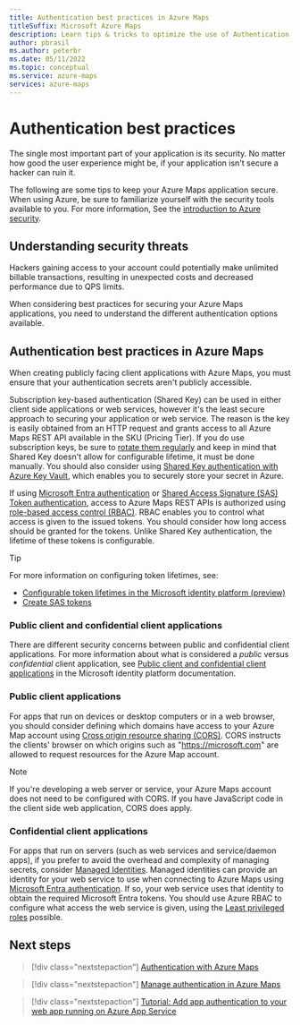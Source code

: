 ```yaml
---
title: Authentication best practices in Azure Maps
titleSuffix: Microsoft Azure Maps
description: Learn tips & tricks to optimize the use of Authentication in your Azure Maps applications. 
author: pbrasil
ms.author: peterbr 
ms.date: 05/11/2022
ms.topic: conceptual
ms.service: azure-maps
services: azure-maps
---
```


# Authentication best practices

The single most important part of your application is its security. No matter how good the user experience might be, if your application isn't secure a hacker can ruin it.

The following are some tips to keep your Azure Maps application secure. When using Azure, be sure to familiarize yourself with the security tools available to you. For more information, See the [introduction to Azure security].

## Understanding security threats

Hackers gaining access to your account could potentially make unlimited billable transactions, resulting in unexpected costs and decreased performance due to QPS limits.

When considering best practices for securing your Azure Maps applications, you need to understand the different authentication options available.

## Authentication best practices in Azure Maps

When creating publicly facing client applications with Azure Maps, you must ensure that your authentication secrets aren't publicly accessible.

Subscription key-based authentication (Shared Key) can be used in either client side applications or web services, however it's the least secure approach to securing your application or web service. The reason is the key is easily obtained from an HTTP request and grants access to all Azure Maps REST API available in the SKU (Pricing Tier). If you do use subscription keys, be sure to [rotate them regularly] and keep in mind that Shared Key doesn't allow for configurable lifetime, it must be done manually. You should also consider using [Shared Key authentication with Azure Key Vault], which enables you to securely store your secret in Azure.

If using [Microsoft Entra authentication] or [Shared Access Signature (SAS) Token authentication], access to Azure Maps REST APIs is authorized using [role-based access control (RBAC)]. RBAC enables you to control what access is given to the issued tokens. You should consider how long access should be granted for the tokens. Unlike Shared Key authentication, the lifetime of these tokens is configurable.

> [!TIP]
>
> For more information on configuring token lifetimes, see:
>
> - [Configurable token lifetimes in the Microsoft identity platform (preview)]
> - [Create SAS tokens]

### Public client and confidential client applications

There are different security concerns between public and confidential client applications. For more information about what is considered a *public* versus *confidential* client application, see [Public client and confidential client applications] in the Microsoft identity platform documentation.

### Public client applications

For apps that run on devices or desktop computers or in a web browser, you should consider defining which domains have access to your Azure Map account using [Cross origin resource sharing (CORS)]. CORS instructs the clients' browser on which origins such as "https://microsoft.com" are allowed to request resources for the Azure Map account.

> [!NOTE]
> If you're developing a web server or service, your Azure Maps account does not need to be configured with CORS. If you have JavaScript code in the client side web application, CORS does apply.

### Confidential client applications

For apps that run on servers (such as web services and service/daemon apps), if you prefer to avoid the overhead and complexity of managing secrets, consider [Managed Identities]. Managed identities can provide an identity for your web service to use when connecting to Azure Maps using [Microsoft Entra authentication]. If so, your web service uses that identity to obtain the required Microsoft Entra tokens. You should use Azure RBAC to configure what access the web service is given, using the [Least privileged roles] possible.

## Next steps

> [!div class="nextstepaction"]
> [Authentication with Azure Maps]

> [!div class="nextstepaction"]
> [Manage authentication in Azure Maps]

> [!div class="nextstepaction"]
> [Tutorial: Add app authentication to your web app running on Azure App Service]

[Authentication with Azure Maps]: azure-maps-authentication.md
[Microsoft Entra authentication]: ../active-directory/fundamentals/active-directory-whatis.md
[Configurable token lifetimes in the Microsoft identity platform (preview)]: ../active-directory/develop/configurable-token-lifetimes.md
[Create SAS tokens]: azure-maps-authentication.md#create-sas-tokens
[Cross origin resource sharing (CORS)]: azure-maps-authentication.md#cross-origin-resource-sharing-cors
[introduction to Azure security]: ../security/fundamentals/overview.md
[Least privileged roles]: ../active-directory/roles/delegate-by-task.md
[Manage authentication in Azure Maps]: how-to-manage-authentication.md
[Managed Identities]: ../active-directory/managed-identities-azure-resources/overview.md
[Public client and confidential client applications]: ../active-directory/develop/msal-client-applications.md
[role-based access control (RBAC)]: azure-maps-authentication.md#authorization-with-role-based-access-control
[rotate them regularly]: how-to-manage-authentication.md#manage-and-rotate-shared-keys
[Shared Access Signature (SAS) Token authentication]: azure-maps-authentication.md#shared-access-signature-token-authentication
[Shared Key authentication with Azure Key Vault]: how-to-secure-daemon-app.md#scenario-shared-key-authentication-with-azure-key-vault
[Tutorial: Add app authentication to your web app running on Azure App Service]: ../app-service/scenario-secure-app-authentication-app-service.md
